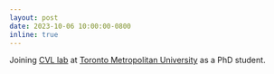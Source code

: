 ```yaml
---
layout: post
date: 2023-10-06 10:00:00-0800
inline: true
---
```


Joining [CVL lab](https://www.cs.torontomu.ca/~wangcs/cvis.html) at [Toronto Metropolitan University](https://www.torontomu.ca/) as a PhD student.